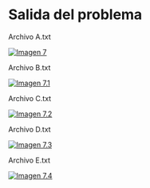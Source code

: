 <h1>Salida del problema</h1>

Archivo A.txt

[![Imagen 7](https://i.postimg.cc/vHvwrzDz/Screenshot-11.png)](https://postimg.cc/rKzHc510)

Archivo B.txt

[![Imagen 7.1](https://i.postimg.cc/4yWRp61y/Screenshot-12.png)](https://postimg.cc/RJJYBnyx)

Archivo C.txt

[![Imagen 7.2](https://i.postimg.cc/8k47ZxKJ/Screenshot-13.png)](https://postimg.cc/Z09YRsh4)

Archivo D.txt

[![Imagen 7.3](https://i.postimg.cc/Y2Y5kHK0/Screenshot-14.png)](https://postimg.cc/BtZYcRvf)

Archivo E.txt

[![Imagen 7.4](https://i.postimg.cc/pdMjwzDp/Screenshot-15.png)](https://postimg.cc/gx4rRwtW)

